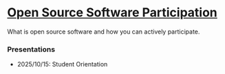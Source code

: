# [Open Source Software Participation](https://github.com/andrewtavis/slides/tree/main/oss_participation)

What is open source software and how you can actively participate.

### Presentations

- 2025/10/15: Student Orientation
